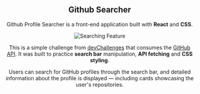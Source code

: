 <div align="center">

## Github Searcher

<p> Github Profile Searcher is a front-end application built with <b>React</b> and <b>CSS</b>.

</p>

![Searching Feature](https://i.imgur.com/bwrsN5X.gif)  
<p>This is a simple challenge from <a href="https://devchallenges.io/">devChallenges</a> that consumes the <a href="https://docs.github.com/en/rest?apiVersion=2022-11-28">GitHub API</a>. It was built to practice <b>search bar</b> manipulation, <b>API fetching</b> and <b>CSS styling</b>.</p>

<p>Users can search for GitHub profiles through the search bar, and detailed information about the profile is displayed — including cards showcasing the user's repositories.</p>
</div>
